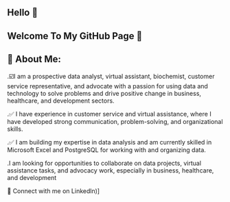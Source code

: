 ## Hello 🤗

## Welcome To My GitHub Page 👋

## 💫 About Me:

.☑️I am a prospective data analyst, virtual assistant, biochemist, customer service representative, and advocate with a passion for using data and technology to solve problems and drive positive change in business, healthcare, and development sectors.

.✅ I have experience in customer service and virtual assistance, where I have developed strong communication, problem-solving, and organizational skills.

.✅ I am building my expertise in data analysis and am currently skilled in Microsoft Excel and PostgreSQL for working with and organizing data.

.I am looking for opportunities to collaborate on data projects, virtual assistance tasks, and advocacy work, especially in business, healthcare, and development

🍭 Connect with me on Linkedln)]
